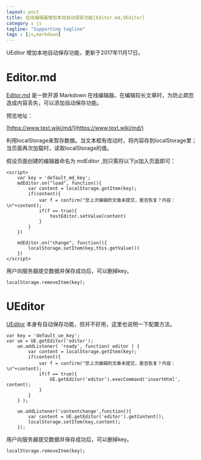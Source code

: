 ```yaml
---
layout: post
title: 在线编辑器增加本地自动保存功能[Editor.md,UEditor]
category : js
tagline: "Supporting tagline"
tags : [js,markdown]
---
```


UEditor 增加本地自动保存功能，更新于2017年11月17日。

# Editor.md

[Editor.md](http://pandao.github.io/editor.md/) 是一款开源 Markdown 在线编辑器。在编辑较长文章时，为防止疏忽造成内容丢失，可以添加自动保存功能。

预览地址：

[https://www.text.wiki/md/](https://www.text.wiki/md/)

利用localStorage来暂存数据。当文本框有改动时，将内容存到localStorage里；当页面再次加载时，读取localStorage的值。

假设页面创建的编辑器命名为 mdEditor ,则只需将以下js加入页面即可：

```
<script>
    var key = 'default_md_key';
    mdEditor.on("load", function(){
        var content = localStorage.getItem(key);
        if(content){
            var f = confirm("您上次编辑的文章未提交，是否恢复？内容：\n"+content);
            if(f == true){
                testEditor.setValue(content)
            }
        }
    })

    mdEditor.on("change", function(){
        localStorage.setItem(key,this.getValue())
    })
</script>
```

用户向服务器提交数据并保存成功后，可以删掉key。

```
localStorage.removeItem(key);
```

# UEditor

[UEditor](http://ueditor.baidu.com/website/index.html) 本身有自动保存功能，但并不好用，这里也说明一下配置方法。

```
var key = 'default_ue_key';
var ue = UE.getEditor('editor');
    ue.addListener( 'ready', function( editor ) {
        var content = localStorage.getItem(key);
        if(content){
            var f = confirm("您上次编辑的文章未提交，是否恢复？内容：\n"+content);
            if(f == true){
                UE.getEditor('editor').execCommand('insertHtml', content);
            }
        }
    } );

    ue.addListener('contentchange',function(){
        var content = UE.getEditor('editor').getContent();
        localStorage.setItem(key,content);
    });
```
用户向服务器提交数据并保存成功后，可以删掉key。

```
localStorage.removeItem(key);
```
